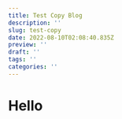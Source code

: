```yaml
---
title: Test Copy Blog
description: ''
slug: test-copy
date: 2022-08-10T02:08:40.835Z
preview: ''
draft: ''
tags: ''
categories: ''
---
```


# Hello
